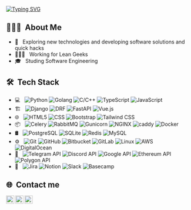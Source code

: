 
[![Typing SVG](https://readme-typing-svg.demolab.com?font=Fira+Code&size=35&pause=1000&vCenter=true&width=435&lines=hey+there+%F0%9F%91%8B;hows+it+goin%3F)](https://git.io/typing-svg)

## 👨🏻‍💻 &nbsp;About Me 

- 🤔 &nbsp; Exploring new technologies and developing software solutions and quick hacks
- 👨🏻‍💻 &nbsp; Working for Lean Geeks
- 🎓 &nbsp; Studing Software Engineering


## 🛠 &nbsp;Tech Stack

- 💻 &nbsp;
  ![Python](https://img.shields.io/badge/-Python-333333?style=flat&logo=python)
  ![Golang](https://img.shields.io/badge/-Golang-333333?style=flat&logo=go)
  ![C/C++](https://img.shields.io/badge/-C/C++-333333?style=flat&logo=C%2B%2B&logoColor=00599C)
  ![TypeScript](https://img.shields.io/badge/-TypeScript-333333?style=flat&logo=typescript)
  ![JavaScript](https://img.shields.io/badge/-JavaScript-333333?style=flat&logo=javascript)
- 🏗 &nbsp;
  ![Django](https://img.shields.io/badge/-Django-333333?style=flat&logo=django)
  ![DRF](https://img.shields.io/badge/DRF-333333?style=flat&logo=django)
  ![FastAPI](https://img.shields.io/badge/-FastAPI-333333?style=flat&logo=fastapi)
  ![Vue.js](https://img.shields.io/badge/-Vue.js-333333?style=flat&logo=vue.js)
- 🌐 &nbsp;
  ![HTML5](https://img.shields.io/badge/-HTML5-333333?style=flat&logo=HTML5)
  ![CSS](https://img.shields.io/badge/-CSS-333333?style=flat&logo=CSS3&logoColor=1572B6)
  ![Bootstrap](https://img.shields.io/badge/-Bootstrap-333333?style=flat&logo=bootstrap&logoColor=1572B6)
  ![Tailwind CSS](https://img.shields.io/badge/-Tailwind%20CSS-333333?style=flat&logo=tailwindcss)
- 📦 &nbsp;
  ![Celery](https://img.shields.io/badge/-Celery-333333?style=flat&logo=celery&logoColor=2cf26b)
  ![RabbitMQ](https://img.shields.io/badge/-RabbitMQ-333333?style=flat&logo=rabbitmq)
  ![Gunicorn](https://img.shields.io/badge/-Gunicorn-333333?style=flat&logo=gunicorn)
  ![NGINX](https://img.shields.io/badge/-NGINX-333333?style=flat&logo=nginx&logoColor=1cb028)
  ![caddy](https://img.shields.io/badge/-caddy-333333?style=flat&logo=caddy)
  ![Docker](https://img.shields.io/badge/-Docker-333333?style=flat&logo=docker)
- 🛢 &nbsp;
  ![PostgreSQL](https://img.shields.io/badge/-PostgreSQL-333333?style=flat&logo=PostgreSQL)
  ![SQLite](https://img.shields.io/badge/-SQLite-333333?style=flat&logo=sqlite&logoColor=1854cc)
  ![Redis](https://img.shields.io/badge/-Redis-333333?style=flat&logo=Redis)
  ![MySQL](https://img.shields.io/badge/-MySQL-333333?style=flat&logo=mysql)
- ⚙️ &nbsp;
  ![Git](https://img.shields.io/badge/-Git-333333?style=flat&logo=git)
  ![GitHub](https://img.shields.io/badge/-GitHub-333333?style=flat&logo=github)
  ![Bitbucket](https://img.shields.io/badge/-Bitbucket-333333?style=flat&logo=bitbucket&logoColor=3da5f5)
  ![GitLab](https://img.shields.io/badge/-GitLab-333333?style=flat&logo=gitlab)
  ![Linux](https://img.shields.io/badge/-Linux-333333?style=flat&logo=Linux)
  ![AWS](https://img.shields.io/badge/-AWS-333333?style=flat&logo=amazon)
  ![DigitalOcean](https://img.shields.io/badge/-DigitalOcean-333333?style=flat&logo=digitalocean)
- 📨 &nbsp;
  ![Telegram API](https://img.shields.io/badge/-Telegram%20API-333333?style=flat&logo=telegram)
  ![Discord API](https://img.shields.io/badge/-Discord%20API-333333?style=flat&logo=discord)
  ![Google API](https://img.shields.io/badge/-Google%20API-333333?style=flat&logo=google)
  ![Ethereum API](https://img.shields.io/badge/-Ethereum%20API-333333?style=flat&logo=ethereum&logoColor=583361)
  ![Polygon API](https://img.shields.io/badge/-Polygon%20API-333333?style=flat&logo=polygon&logoColor=9722e0)
- 📆 &nbsp;
  ![Jira](https://img.shields.io/badge/-Jira-333333?style=flat&logo=jira&logoColor=1181bd)
  ![Notion](https://img.shields.io/badge/-Notion-333333?style=flat&logo=notion)
  ![Slack](https://img.shields.io/badge/-Slack-333333?style=flat&logo=slack&logoColor=b861ed)
  ![Basecamp](https://img.shields.io/badge/-Basecamp-333333?style=flat&logo=basecamp&logoColor=f0e930)

## 🌐 &nbsp;Сontact me
[<img align="left" alt="zee229 | Gmail" width="22px" src="https://www.vectorlogo.zone/logos/gmail/gmail-icon.svg" />](mailto:yastrebnikita723@gmail.com)
[<img align="left" alt="zee229 | LinkedIn" width="22px" src="https://www.vectorlogo.zone/logos/linkedin/linkedin-icon.svg" />](https://www.linkedin.com/in/nikita-yastreb/)
[<img align="left" alt="zee229 | Telegram" width="22px" src="https://www.vectorlogo.zone/logos/telegram/telegram-tile.svg" />](https://t.me/nikita_yastreb)

